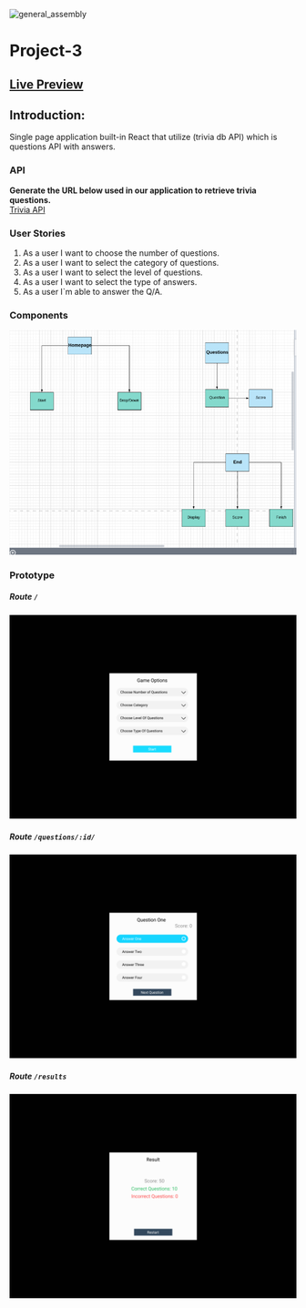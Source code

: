 ![general_assembly](https://camo.githubusercontent.com/1a91b05b8f4d44b5bbfb83abac2b0996d8e26c92/687474703a2f2f692e696d6775722e636f6d2f6b6538555354712e706e67)

# Project-3
[Live Preview](https://sei-promise.github.io/project-3/)
---

## Introduction:

Single page application built-in React that utilize (trivia db API) which is questions API with answers.

### API

**Generate the URL below used in our application to retrieve trivia questions.** <br />
[Trivia API](https://opentdb.com/api_config.php)

### User Stories

1. As a user I want to choose the number of questions.
2. As a user I want to select the category of questions.
3. As a user I want to select the level of questions.
4. As a user I want to select the type of answers.
5. As a user I`m able to answer the Q/A.

### Components

![components](images/components.png?raw=true)

### Prototype

##### Route `/`

![home_page](images/prototype/Desktop1.png?raw=true)

##### Route `/questions/:id/`

![questions_page](images/prototype/Desktop2.png?raw=true)

##### Route `/results`

![results_page](images/prototype/Desktop3.png?raw=true)
